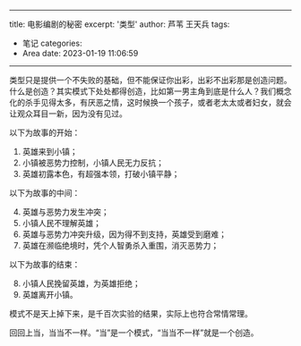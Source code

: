 
---
title: 电影编剧的秘密
excerpt: '类型'
author: 芦苇 王天兵
tags:
  - 笔记
categories:
  - Area
date: 2023-01-19 11:06:59 
---

类型只是提供一个不失败的基础，但不能保证你出彩，出彩不出彩那是创造问题。什么是创造？其实模式下处处都得创造，比如第一男主角到底是什么人？我们概念化的杀手见得太多，有厌恶之情，这时候换一个孩子，或者老太太或者妇女，就会让观众耳目一新，因为没有见过。

以下为故事的开始：

1. 英雄来到小镇；
2. 小镇被恶势力控制，小镇人民无力反抗；
3. 英雄初露本色，有超强本领，打破小镇平静；

以下为故事的中间：

4. 英雄与恶势力发生冲突；
5. 小镇人民不理解英雄；
6. 英雄与恶势力冲突升级，因为得不到支持，英雄受到磨难；
7. 英雄在濒临绝境时，凭个人智勇杀入重围，消灭恶势力；

以下为故事的结束：

8. 小镇人民挽留英雄，为英雄拒绝；
9. 英雄离开小镇。

模式不是天上掉下来，是千百次实验的结果，实际上也符合常情常理。

回回上当，当当不一样。“当”是一个模式，“当当不一样”就是一个创造。
